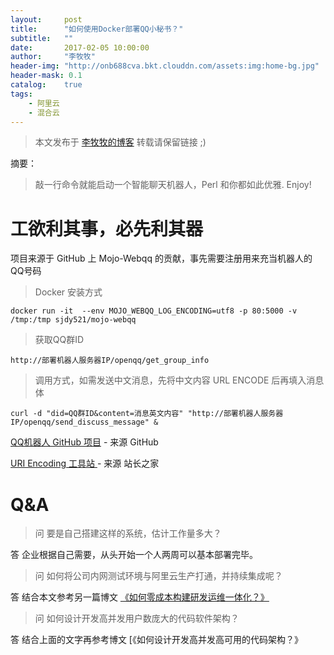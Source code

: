 ```yaml
---
layout:     post
title:      "如何使用Docker部署QQ小秘书？"
subtitle:   ""
date:       2017-02-05 10:00:00
author:     "李牧牧"
header-img: "http://onb688cva.bkt.clouddn.com/assets:img:home-bg.jpg"
header-mask: 0.1
catalog:    true
tags:
    - 阿里云
    - 混合云
---
```


> 本文发布于 [李牧牧的博客](http://limumu.me) 转载请保留链接 ;)



摘要：

> 敲一行命令就能启动一个智能聊天机器人，Perl 和你都如此优雅. Enjoy!



# 工欲利其事，必先利其器

项目来源于 GitHub 上 Mojo-Webqq 的贡献，事先需要注册用来充当机器人的QQ号码

> Docker 安装方式

```
docker run -it  --env MOJO_WEBQQ_LOG_ENCODING=utf8 -p 80:5000 -v /tmp:/tmp sjdy521/mojo-webqq 
```

> 获取QQ群ID

```
http://部署机器人服务器IP/openqq/get_group_info
```

> 调用方式，如需发送中文消息，先将中文内容 URL ENCODE 后再填入消息体

```
curl -d "did=QQ群ID&content=消息英文内容" "http://部署机器人服务器IP/openqq/send_discuss_message" &
```

[ QQ机器人 GitHub 项目](https://github.com/sjdy521/Mojo-Webqq "QQ机器人 GitHub 项目")  - 来源 GitHub

[ URI Encoding 工具站 ](http://tool.chinaz.com/Tools/urlencode.aspx "URI Encoding 工具站 ")  - 来源 站长之家



# Q&A

> 问 要是自己搭建这样的系统，估计工作量多大？

答 企业根据自己需要，从头开始一个人两周可以基本部署完毕。

> 问 如何将公司内网测试环境与阿里云生产打通，并持续集成呢？

答 结合本文参考另一篇博文 [《如何零成本构建研发运维一体化？》](http://www.limumu.me/2017/02/18/create-devops-from-aliyun/ "如何零成本构建研发运维一体化？")

> 问 如何设计开发高并发用户数庞大的代码软件架构？

答 结合上面的文字再参考博文 [《如何设计开发高并发高可用的代码架构？》



